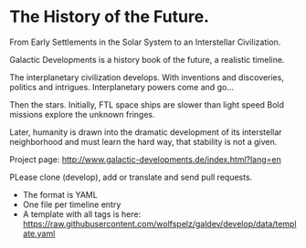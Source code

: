# The History of the Future. 

From Early Settlements in the Solar System to an Interstellar Civilization.
 
Galactic Developments is a history book of the future, a realistic timeline.

The interplanetary civilization develops. With inventions and discoveries, politics and intrigues. Interplanetary powers come and go...

Then the stars. Initially, FTL space ships are slower than light speed Bold missions explore the unknown fringes.

Later, humanity is drawn into the dramatic development of its interstellar neighborhood and must learn the hard way, that stability is not a given.

Project page: http://www.galactic-developments.de/index.html?lang=en

PLease clone (develop), add or translate and send pull requests. 
- The format is YAML
- One file per timeline entry
- A template with all tags is here: https://raw.githubusercontent.com/wolfspelz/galdev/develop/data/template.yaml
